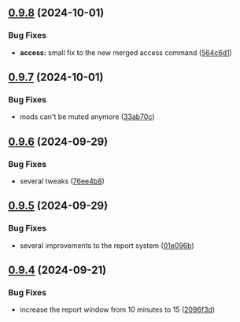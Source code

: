## [0.9.8](https://github.com/Torwent/wasp-discord/compare/v0.9.7...v0.9.8) (2024-10-01)


### Bug Fixes

* **access:** small fix to the new merged access command ([564c6d1](https://github.com/Torwent/wasp-discord/commit/564c6d1671a87a6b544b324dfa485fa8ee95668e))



## [0.9.7](https://github.com/Torwent/wasp-discord/compare/v0.9.6...v0.9.7) (2024-10-01)


### Bug Fixes

* mods can't be muted anymore ([33ab70c](https://github.com/Torwent/wasp-discord/commit/33ab70c7faeb73a19bd7279a351984c976859fb5))



## [0.9.6](https://github.com/Torwent/wasp-discord/compare/v0.9.5...v0.9.6) (2024-09-29)


### Bug Fixes

* several tweaks ([76ee4b8](https://github.com/Torwent/wasp-discord/commit/76ee4b8233e61e9b4a134ae56334ec44cfdab741))



## [0.9.5](https://github.com/Torwent/wasp-discord/compare/v0.9.4...v0.9.5) (2024-09-29)


### Bug Fixes

* several improvements to the report system ([01e096b](https://github.com/Torwent/wasp-discord/commit/01e096b497756b562345702ada65ee6de7a0d264))



## [0.9.4](https://github.com/Torwent/wasp-discord/compare/v0.9.3...v0.9.4) (2024-09-21)


### Bug Fixes

* increase the report window from 10 minutes to 15 ([2096f3d](https://github.com/Torwent/wasp-discord/commit/2096f3dc16dc1d8197bc7302ba42afd9b3dea28f))



